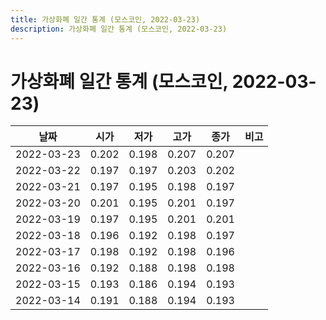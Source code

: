 ```yaml
---
title: 가상화폐 일간 통계 (모스코인, 2022-03-23)
description: 가상화폐 일간 통계 (모스코인, 2022-03-23)
---
```



가상화폐 일간 통계 (모스코인, 2022-03-23)
===

|날짜|시가|저가|고가|종가|비고|
|--|--|--|--|--|--|
|2022-03-23|0.202|0.198|0.207|0.207|    |
|2022-03-22|0.197|0.197|0.203|0.202|    |
|2022-03-21|0.197|0.195|0.198|0.197|    |
|2022-03-20|0.201|0.195|0.201|0.197|    |
|2022-03-19|0.197|0.195|0.201|0.201|    |
|2022-03-18|0.196|0.192|0.198|0.197|    |
|2022-03-17|0.198|0.192|0.198|0.196|    |
|2022-03-16|0.192|0.188|0.198|0.198|    |
|2022-03-15|0.193|0.186|0.194|0.193|    |
|2022-03-14|0.191|0.188|0.194|0.193|    |
